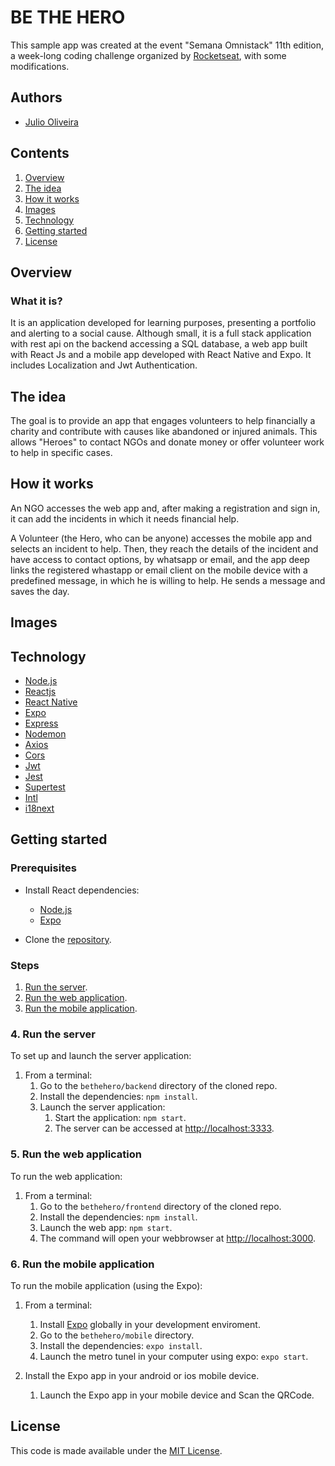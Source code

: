 # BE THE HERO

This sample app was created at the event "Semana Omnistack" 11th edition, a week-long coding challenge organized by [Rocketseat](https://rocketseat.com.br/), with some modifications.

## Authors

- [Julio Oliveira](https://github.com/julio-0)


## Contents

1. [Overview](#overview)
2. [The idea](#the-idea)
3. [How it works](#how-it-works)
4. [Images](#images)
5. [Technology](#technology)
6. [Getting started](#getting-started)
7. [License](#license)

## Overview

### What it is?

It is an application developed for learning purposes, presenting a portfolio and alerting to a social cause. Although small, it is a full stack application with rest api on the backend accessing a SQL database, a web app built with React Js and a mobile app developed with React Native and Expo. It includes Localization and Jwt Authentication.

## The idea

The goal is to provide an app that engages volunteers to help financially a charity and contribute with causes like abandoned or injured animals. This allows "Heroes" to contact NGOs and donate money or offer volunteer work to help in specific cases.

## How it works

An NGO accesses the web app and, after making a registration and sign in, it can add the incidents in which it needs financial help.

A Volunteer (the Hero, who can be anyone) accesses the mobile app and selects an incident to help. Then, they reach the details of the incident and have access to contact options, by whatsapp or email, and the app deep links the registered whastapp or email client on the mobile device with a predefined message, in which he is willing to help. He sends a message and saves the day.

## Images


## Technology

- [Node.js](https://nodejs.org/en/)
- [Reactjs](https://reactjs.org/docs/getting-started.html)
- [React Native](https://reactnative.dev/docs/getting-started.html)
- [Expo](https://expo.io/)
- [Express](https://expressjs.com/)
- [Nodemon](https://www.npmjs.com/package/nodemon)
- [Axios](https://www.npmjs.com/package/axios)
- [Cors](https://www.npmjs.com/package/cors)
- [Jwt](https://www.npmjs.com/package/jsonwebtoken)
- [Jest](https://www.npmjs.com/package/jest)
- [Supertest](https://www.npmjs.com/package/supertest)
- [Intl](https://www.npmjs.com/package/intl)
- [i18next](https://www.i18next.com/)

## Getting started

### Prerequisites

- Install React dependencies:
    - [Node.js](https://nodejs.org/en/)
    - [Expo](https://expo.io/)

- Clone the [repository](https://github.com/julio-0/be-the-hero).

### Steps

1. [Run the server](#4-run-the-server).
1. [Run the web application](#5-run-the-web-application).
1. [Run the mobile application](#6-run-the-mobile-application).

### 4. Run the server

To set up and launch the server application:

1. From a terminal:
    1. Go to the `bethehero/backend` directory of the cloned repo.
    1. Install the dependencies: `npm install`.
    1. Launch the server application:
        1. Start the application: `npm start`.
        1. The server can be accessed at <http://localhost:3333>.

### 5. Run the web application

To run the web application:

1. From a terminal:
    1. Go to the `bethehero/frontend` directory of the cloned repo.
    1. Install the dependencies: `npm install`.
    1. Launch the web app: `npm start`. 
    1. The command will open your webbrowser at <http://localhost:3000>.

### 6. Run the mobile application

To run the mobile application (using the Expo):

1. From a terminal:
    1. Install [Expo](https://expo.io/) globally in your development enviroment.
    1. Go to the `bethehero/mobile` directory.
    1. Install the dependencies: `expo install`.
    1. Launch the metro tunel in your computer using expo: `expo start`. 

1. Install the Expo app in your android or ios mobile device.
    1. Launch the Expo app in your mobile device and Scan the QRCode. 

## License

This code is made available under the [MIT License](LICENSE).
